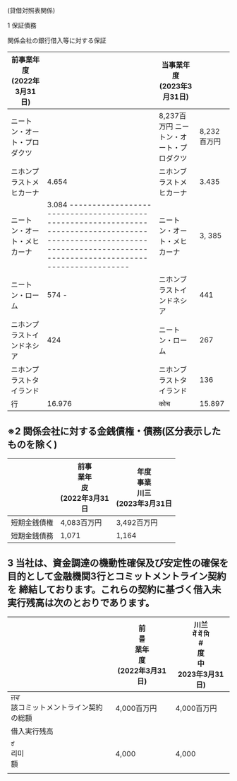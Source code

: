 (貸借対照表関係)

1 保証債務

関係会社の銀行借入等に対する保証

| 前事業年度<br>(2022年3月31日) |                                                                                                                                                                                | 当事業年度<br>(2023年3月31日)   |          |
|-----------------------|--------------------------------------------------------------------------------------------------------------------------------------------------------------------------------|-------------------------|----------|
| ニートン・オート・プロダクツ        |                                                                                                                                                                                | 8,237百万円 ニートン・オート・プロダクツ | 8,232百万円 |
| ニホンプラストメヒカーナ          | 4.654                                                                                                                                                                          | ニホンブラストメヒカーナ            | 3.435    |
| ニートン・オート・メヒカーナ        | 3.084 ------------------------------------------------------------------------------------------------------------------------------------------------------------------------ | ニートン・オート・メヒカーナ          | 3, 385   |
| ニートン・ローム              | 574 -                                                                                                                                                                          | ニホンブラストインドネシア           | 441      |
| ニホンプラストインドネシア         | 424                                                                                                                                                                            | ニートン・ローム                | 267      |
| ニホンプラストタイランド          |                                                                                                                                                                                | ニホンブラストタイランド            | 136      |
| 行                     | 16.976                                                                                                                                                                         | कोच                     | 15.897   |

## ※2 関係会社に対する金銭債権・債務(区分表示したものを除く)

|        | 前事<br>業年<br>皮<br>(2022年3月31<br>日 | 年度<br>事業<br>川三<br>(2023年3月31日 |
|--------|----------------------------------|-------------------------------|
| 短期金銭債権 | 4,083百万円                         | 3,492百万円                      |
| 短期金銭債務 | 1,071                            | 1,164                         |

## 3 当社は、資金調達の機動性確保及び安定性の確保を目的として金融機関3行とコミットメントライン契約を 締結しております。これらの契約に基づく借入未実行残高は次のとおりであります。

|                        | 前<br>를<br>業年<br>度<br>(2022年3月31日) | 川兰<br>में में मि<br>#<br>度<br>中<br>2023年3月31日) |
|------------------------|-----------------------------------|------------------------------------------------|
| ਜਵ<br>該コミットメントライン契約の総額 | 4,000百万円                          | 4,000百万円                                       |
| 借入実行残高                 |                                   |                                                |
| ಕೆ<br>리미<br>額          | 4,000                             | 4,000                                          |
|                        |                                   |                                                |